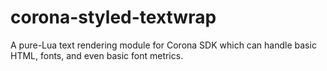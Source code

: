 corona-styled-textwrap
======================

A pure-Lua text rendering module for Corona SDK which can handle basic HTML, fonts, and even basic font metrics.
